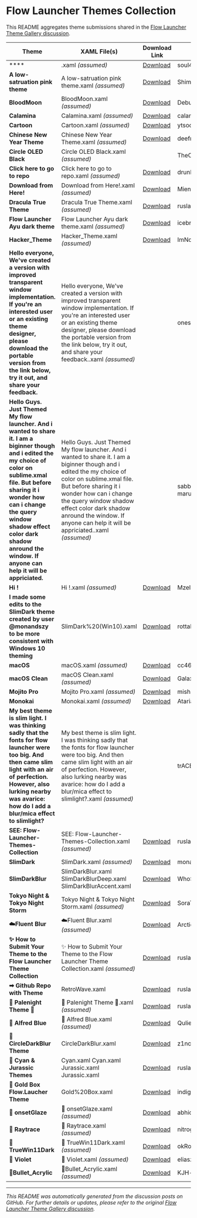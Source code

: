 # Flow Launcher Themes Collection

This README aggregates theme submissions shared in the [Flow Launcher Theme Gallery discussion](https://github.com/Flow-Launcher/Flow.Launcher/discussions/1438).

| Theme | XAML File(s) | Download Link | Author | Preview |
|-------|--------------|---------------|--------|--------|
| **** | .xaml *(assumed)* | [Download](https://github.com/soul4feels/sofokeel) | soul4kills | ✓ |
| **A low-satruation pink theme** | A low-satruation pink theme.xaml *(assumed)* | [Download](https://github.com/Shiman-Zhu/flow-launcher-theme-morandi-colors) | Shiman-Zhu | ✓ |
| **BloodMoon** | BloodMoon.xaml *(assumed)* | [Download](https://github.com/DebugBoard/BloodMoon) | DebugBoard | ✓ |
| **Calamina** | Calamina.xaml *(assumed)* | [Download](https://github.com/calamina/flow) | calamina | ✓ |
| **Cartoon** | Cartoon.xaml *(assumed)* | [Download](https://github.com/Seb1plaz/Flow-Launcher-Cartoon) | ytsodacan | ✓ |
| **Chinese New Year Theme** | Chinese New Year Theme.xaml *(assumed)* | [Download](https://github.com/deefrawley/Flow.Launcher.Themes) | deefrawley | ✓ |
| **Circle OLED Black** | Circle OLED Black.xaml *(assumed)* | | TheOddball | ✓ |
| **Click here to go to repo** | Click here to go to repo.xaml *(assumed)* | [Download](https://github.com/drunkzurg/FlowLauncherUI) | drunkzurg | ✓ |
| **Download from Here!** | Download from Here!.xaml *(assumed)* | [Download](https://github.com/Flow-Launcher/Flow.Launcher/discussions/1438?sort=new#discussioncomment-10400585) | Miensoap | ✓ |
| **Dracula True Theme** | Dracula True Theme.xaml *(assumed)* | [Download](https://github.com/ruslanlap/RetroWaveTheme.FlowLa) | ruslanlap | ✓ |
| **Flow Launcher Ayu dark theme** | Flow Launcher Ayu dark theme.xaml *(assumed)* | [Download](https://github.com/dempfi/ayu) | icebruce | ✓ |
| **Hacker_Theme** | Hacker_Theme.xaml *(assumed)* | [Download](https://github.com/ImNotVarun/Hacker_Theme) | ImNotVarun | ✓ |
| **Hello everyone, We've created a version with improved transparent window implementation. If you're an interested user or an existing theme designer, please download the portable version from the link below, try it out, and share your feedback.** | Hello everyone, We've created a version with improved transparent window implementation. If you're an interested user or an existing theme designer, please download the portable version from the link below, try it out, and share your feedback..xaml *(assumed)* | | onesounds |  |
| **Hello Guys. Just Themed My flow launcher. And i wanted to share it. I am a biginner though and i edited the my choice of color on sublime.xmal file. But before sharing it i wonder  how can i change the query window shadow effect color dark shadow anround the window.  If anyone can help it will be appriciated.** | Hello Guys. Just Themed My flow launcher. And i wanted to share it. I am a biginner though and i edited the my choice of color on sublime.xmal file. But before sharing it i wonder  how can i change the query window shadow effect color dark shadow anround the window.  If anyone can help it will be appriciated..xaml *(assumed)* | | sabbir-ahamed-maruf | ✓ |
| **Hi !** | Hi !.xaml *(assumed)* | [Download](https://github.com/MzelleLilas/flowlauncher-theme) | MzelleLilas | ✓ |
| **I made some edits to the SlimDark theme created by user @monandszy to be more consistent with Windows 10 theming** | SlimDark%20(Win10).xaml | [Download](https://github.com/monandszy) | rottakore | ✓ |
| **macOS** | macOS.xaml *(assumed)* | [Download](https://github.com/abhidahal) | cc46808 | ✓ |
| **macOS Clean** | macOS Clean.xaml *(assumed)* | [Download](https://github.com/abhidahal) | GalaxyNZ | ✓ |
| **Mojito Pro** | Mojito Pro.xaml *(assumed)* | [Download](https://github.com/mishatoshi/mojito-pro-flowlauncher-theme) | mishatoshi | ✓ |
| **Monokai** | Monokai.xaml *(assumed)* | [Download](https://github.com/AtarianComputing/Monokai.flow) | AtarianComputing | ✓ |
| **My best theme is slim light. I was thinking sadly that the fonts for flow launcher were too big. And then came slim light with an air of perfection. However, also lurking nearby was avarice: how do I add a blur/mica effect to slimlight?** | My best theme is slim light. I was thinking sadly that the fonts for flow launcher were too big. And then came slim light with an air of perfection. However, also lurking nearby was avarice: how do I add a blur/mica effect to slimlight?.xaml *(assumed)* | | trACEroam |  |
| **SEE: Flow-Launcher-Themes-Collection** | SEE: Flow-Launcher-Themes-Collection.xaml *(assumed)* | [Download](https://github.com/ruslanlap/Flow-Launcher-Themes-Collection) | ruslanlap | ✓ |
| **SlimDark** | SlimDark.xaml *(assumed)* | [Download](https://github.com/0o-Mi/Flow-Launcher-SlimDark-Theme) | monandszy | ✓ |
| **SlimDarkBlur** | SlimDarkBlur.xaml SlimDarkBlurDeep.xaml SlimDarkBlurAccent.xaml | [Download](https://github.com/WhoSowSee/SlimDarkBlur.flow) | WhoSowSee | ✓ |
| **Tokyo Night & Tokyo Night Storm** | Tokyo Night & Tokyo Night Storm.xaml *(assumed)* | [Download](https://github.com/SoraTenshi/FlowLauncher-TokyoNight) | SoraTenshi | ✓ |
| **☁️Fluent Blur** | ☁️Fluent Blur.xaml *(assumed)* | [Download](https://github.com/Flow-Launcher/Flow.Launcher/issues/2387) | Arcticn | ✓ |
| **✨ How to Submit Your Theme to the Flow Launcher Theme Collection** | ✨ How to Submit Your Theme to the Flow Launcher Theme Collection.xaml *(assumed)* | [Download](https://github.com/ruslanlap/Flow-Launcher-Themes-Collection?tab=readme-ov-file) | ruslanlap | ✓ |
| **➡ Github Repo with Theme** | RetroWave.xaml | [Download](https://github.com/ruslanlap/RetroWaveTheme.FlowLa) | ruslanlap | ✓ |
| **🌌 Palenight Theme 🌌** | 🌌 Palenight Theme 🌌.xaml *(assumed)* | [Download](https://github.com/ruslanlap/RetroWaveTheme.FlowLa) | ruslanlap | ✓ |
| **🎨 Alfred Blue** | 🎨 Alfred Blue.xaml *(assumed)* | [Download](https://github.com/Qulierm/AlfredBlue/blob/main/Flow.Launcher%2019.05.2024%2011_53_21.png?raw=true) | Qulierm | ✓ |
| **🎨 CircleDarkBlur Theme** | CircleDarkBlur.xaml | [Download](https://github.com/z1nc0r3/CircleDarkBlur.Flow-Launcher) | z1nc0r3 | ✓ |
| **🎨 Cyan & Jurassic Themes** | Cyan.xaml Cyan.xaml Jurassic.xaml Jurassic.xaml | [Download](https://github.com/ruslanlap/RetroWaveTheme.FlowLa/blob/master/Cyan.xaml) | ruslanlap | ✓ |
| **🎨 Gold Box Flow.Laucher Theme** | Gold%20Box.xaml | [Download](https://github.com/Flow-Launcher/Flow.Launcher) | indigofairyx | ✓ |
| **🎨 onsetGlaze** | 🎨 onsetGlaze.xaml *(assumed)* | [Download](https://github.com/abhidahal/onsetGlaze.flow) | abhidahal | ✓ |
| **🎨 Raytrace** | 🎨 Raytrace.xaml *(assumed)* | [Download](https://github.com/SamFrox/Raytrace/tree/main) | nitrogeo | ✓ |
| **🎨 TrueWin11Dark** | 🎨 TrueWin11Dark.xaml *(assumed)* | [Download](https://github.com/z1nc0r3/CircleDarkBlur.Flow-Launcher) | okRoni | ✓ |
| **🎨 Violet** | 🎨 Violet.xaml *(assumed)* | [Download](https://github.com/eliaszon/Violet.flow) | eliaszon | ✓ |
| **🎨Bullet_Acrylic** | 🎨Bullet_Acrylic.xaml *(assumed)* | [Download](https://github.com/KJH-x/FlowTheme) | KJH-x | ✓ |

---

*This README was automatically generated from the discussion posts on GitHub. For further details or updates, please refer to the original [Flow Launcher Theme Gallery discussion](https://github.com/Flow-Launcher/Flow.Launcher/discussions/1438).*
